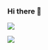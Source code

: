 ### Hi there 👋

![](https://komarev.com/ghpvc/?username=Jason-Addison&color=green)

![](https://hit.yhype.me/github/profile?user_id=28279470)
